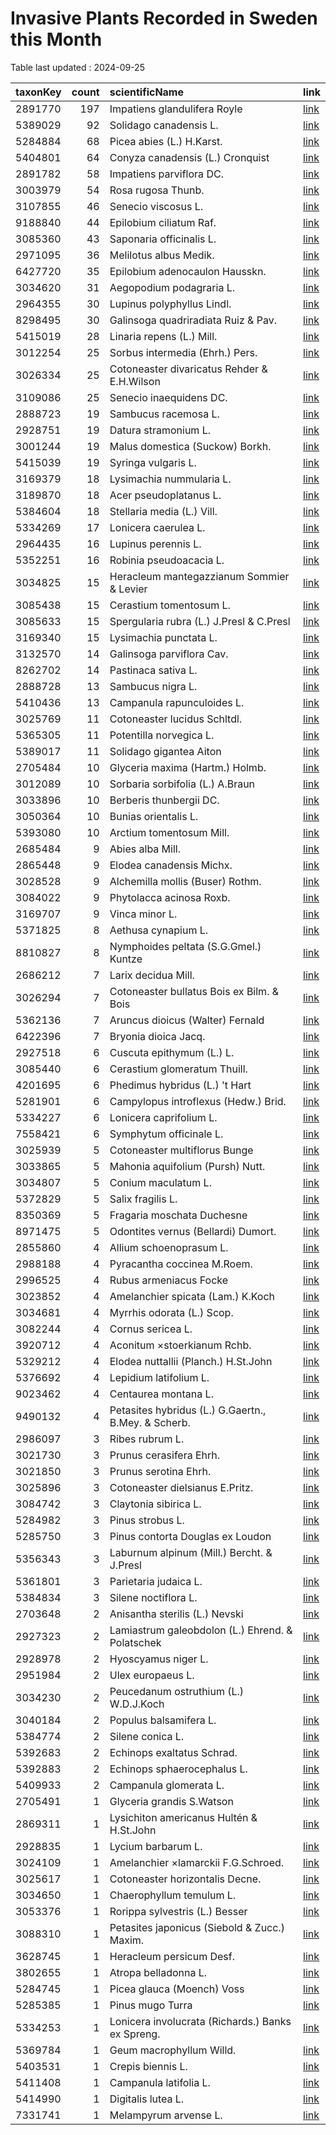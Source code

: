 
# Invasive Plants Recorded in Sweden this Month

Table last updated : 2024-09-25






|taxonKey | count|scientificName                                      |link |
|:--------|-----:|:---------------------------------------------------|:----|
|2891770  |   197|Impatiens glandulifera Royle                        |[link](https://www.gbif.org/occurrence/search?country=SE&month=9&taxon_key=2891770&year=2024)|
|5389029  |    92|Solidago canadensis L.                              |[link](https://www.gbif.org/occurrence/search?country=SE&month=9&taxon_key=5389029&year=2024)|
|5284884  |    68|Picea abies (L.) H.Karst.                           |[link](https://www.gbif.org/occurrence/search?country=SE&month=9&taxon_key=5284884&year=2024)|
|5404801  |    64|Conyza canadensis (L.) Cronquist                    |[link](https://www.gbif.org/occurrence/search?country=SE&month=9&taxon_key=5404801&year=2024)|
|2891782  |    58|Impatiens parviflora DC.                            |[link](https://www.gbif.org/occurrence/search?country=SE&month=9&taxon_key=2891782&year=2024)|
|3003979  |    54|Rosa rugosa Thunb.                                  |[link](https://www.gbif.org/occurrence/search?country=SE&month=9&taxon_key=3003979&year=2024)|
|3107855  |    46|Senecio viscosus L.                                 |[link](https://www.gbif.org/occurrence/search?country=SE&month=9&taxon_key=3107855&year=2024)|
|9188840  |    44|Epilobium ciliatum Raf.                             |[link](https://www.gbif.org/occurrence/search?country=SE&month=9&taxon_key=9188840&year=2024)|
|3085360  |    43|Saponaria officinalis L.                            |[link](https://www.gbif.org/occurrence/search?country=SE&month=9&taxon_key=3085360&year=2024)|
|2971095  |    36|Melilotus albus Medik.                              |[link](https://www.gbif.org/occurrence/search?country=SE&month=9&taxon_key=2971095&year=2024)|
|6427720  |    35|Epilobium adenocaulon Hausskn.                      |[link](https://www.gbif.org/occurrence/search?country=SE&month=9&taxon_key=6427720&year=2024)|
|3034620  |    31|Aegopodium podagraria L.                            |[link](https://www.gbif.org/occurrence/search?country=SE&month=9&taxon_key=3034620&year=2024)|
|2964355  |    30|Lupinus polyphyllus Lindl.                          |[link](https://www.gbif.org/occurrence/search?country=SE&month=9&taxon_key=2964355&year=2024)|
|8298495  |    30|Galinsoga quadriradiata Ruiz & Pav.                 |[link](https://www.gbif.org/occurrence/search?country=SE&month=9&taxon_key=8298495&year=2024)|
|5415019  |    28|Linaria repens (L.) Mill.                           |[link](https://www.gbif.org/occurrence/search?country=SE&month=9&taxon_key=5415019&year=2024)|
|3012254  |    25|Sorbus intermedia (Ehrh.) Pers.                     |[link](https://www.gbif.org/occurrence/search?country=SE&month=9&taxon_key=3012254&year=2024)|
|3026334  |    25|Cotoneaster divaricatus Rehder & E.H.Wilson         |[link](https://www.gbif.org/occurrence/search?country=SE&month=9&taxon_key=3026334&year=2024)|
|3109086  |    25|Senecio inaequidens DC.                             |[link](https://www.gbif.org/occurrence/search?country=SE&month=9&taxon_key=3109086&year=2024)|
|2888723  |    19|Sambucus racemosa L.                                |[link](https://www.gbif.org/occurrence/search?country=SE&month=9&taxon_key=2888723&year=2024)|
|2928751  |    19|Datura stramonium L.                                |[link](https://www.gbif.org/occurrence/search?country=SE&month=9&taxon_key=2928751&year=2024)|
|3001244  |    19|Malus domestica (Suckow) Borkh.                     |[link](https://www.gbif.org/occurrence/search?country=SE&month=9&taxon_key=3001244&year=2024)|
|5415039  |    19|Syringa vulgaris L.                                 |[link](https://www.gbif.org/occurrence/search?country=SE&month=9&taxon_key=5415039&year=2024)|
|3169379  |    18|Lysimachia nummularia L.                            |[link](https://www.gbif.org/occurrence/search?country=SE&month=9&taxon_key=3169379&year=2024)|
|3189870  |    18|Acer pseudoplatanus L.                              |[link](https://www.gbif.org/occurrence/search?country=SE&month=9&taxon_key=3189870&year=2024)|
|5384604  |    18|Stellaria media (L.) Vill.                          |[link](https://www.gbif.org/occurrence/search?country=SE&month=9&taxon_key=5384604&year=2024)|
|5334269  |    17|Lonicera caerulea L.                                |[link](https://www.gbif.org/occurrence/search?country=SE&month=9&taxon_key=5334269&year=2024)|
|2964435  |    16|Lupinus perennis L.                                 |[link](https://www.gbif.org/occurrence/search?country=SE&month=9&taxon_key=2964435&year=2024)|
|5352251  |    16|Robinia pseudoacacia L.                             |[link](https://www.gbif.org/occurrence/search?country=SE&month=9&taxon_key=5352251&year=2024)|
|3034825  |    15|Heracleum mantegazzianum Sommier & Levier           |[link](https://www.gbif.org/occurrence/search?country=SE&month=9&taxon_key=3034825&year=2024)|
|3085438  |    15|Cerastium tomentosum L.                             |[link](https://www.gbif.org/occurrence/search?country=SE&month=9&taxon_key=3085438&year=2024)|
|3085633  |    15|Spergularia rubra (L.) J.Presl & C.Presl            |[link](https://www.gbif.org/occurrence/search?country=SE&month=9&taxon_key=3085633&year=2024)|
|3169340  |    15|Lysimachia punctata L.                              |[link](https://www.gbif.org/occurrence/search?country=SE&month=9&taxon_key=3169340&year=2024)|
|3132570  |    14|Galinsoga parviflora Cav.                           |[link](https://www.gbif.org/occurrence/search?country=SE&month=9&taxon_key=3132570&year=2024)|
|8262702  |    14|Pastinaca sativa L.                                 |[link](https://www.gbif.org/occurrence/search?country=SE&month=9&taxon_key=8262702&year=2024)|
|2888728  |    13|Sambucus nigra L.                                   |[link](https://www.gbif.org/occurrence/search?country=SE&month=9&taxon_key=2888728&year=2024)|
|5410436  |    13|Campanula rapunculoides L.                          |[link](https://www.gbif.org/occurrence/search?country=SE&month=9&taxon_key=5410436&year=2024)|
|3025769  |    11|Cotoneaster lucidus Schltdl.                        |[link](https://www.gbif.org/occurrence/search?country=SE&month=9&taxon_key=3025769&year=2024)|
|5365305  |    11|Potentilla norvegica L.                             |[link](https://www.gbif.org/occurrence/search?country=SE&month=9&taxon_key=5365305&year=2024)|
|5389017  |    11|Solidago gigantea Aiton                             |[link](https://www.gbif.org/occurrence/search?country=SE&month=9&taxon_key=5389017&year=2024)|
|2705484  |    10|Glyceria maxima (Hartm.) Holmb.                     |[link](https://www.gbif.org/occurrence/search?country=SE&month=9&taxon_key=2705484&year=2024)|
|3012089  |    10|Sorbaria sorbifolia (L.) A.Braun                    |[link](https://www.gbif.org/occurrence/search?country=SE&month=9&taxon_key=3012089&year=2024)|
|3033896  |    10|Berberis thunbergii DC.                             |[link](https://www.gbif.org/occurrence/search?country=SE&month=9&taxon_key=3033896&year=2024)|
|3050364  |    10|Bunias orientalis L.                                |[link](https://www.gbif.org/occurrence/search?country=SE&month=9&taxon_key=3050364&year=2024)|
|5393080  |    10|Arctium tomentosum Mill.                            |[link](https://www.gbif.org/occurrence/search?country=SE&month=9&taxon_key=5393080&year=2024)|
|2685484  |     9|Abies alba Mill.                                    |[link](https://www.gbif.org/occurrence/search?country=SE&month=9&taxon_key=2685484&year=2024)|
|2865448  |     9|Elodea canadensis Michx.                            |[link](https://www.gbif.org/occurrence/search?country=SE&month=9&taxon_key=2865448&year=2024)|
|3028528  |     9|Alchemilla mollis (Buser) Rothm.                    |[link](https://www.gbif.org/occurrence/search?country=SE&month=9&taxon_key=3028528&year=2024)|
|3084022  |     9|Phytolacca acinosa Roxb.                            |[link](https://www.gbif.org/occurrence/search?country=SE&month=9&taxon_key=3084022&year=2024)|
|3169707  |     9|Vinca minor L.                                      |[link](https://www.gbif.org/occurrence/search?country=SE&month=9&taxon_key=3169707&year=2024)|
|5371825  |     8|Aethusa cynapium L.                                 |[link](https://www.gbif.org/occurrence/search?country=SE&month=9&taxon_key=5371825&year=2024)|
|8810827  |     8|Nymphoides peltata (S.G.Gmel.) Kuntze               |[link](https://www.gbif.org/occurrence/search?country=SE&month=9&taxon_key=8810827&year=2024)|
|2686212  |     7|Larix decidua Mill.                                 |[link](https://www.gbif.org/occurrence/search?country=SE&month=9&taxon_key=2686212&year=2024)|
|3026294  |     7|Cotoneaster bullatus Bois ex Bilm. & Bois           |[link](https://www.gbif.org/occurrence/search?country=SE&month=9&taxon_key=3026294&year=2024)|
|5362136  |     7|Aruncus dioicus (Walter) Fernald                    |[link](https://www.gbif.org/occurrence/search?country=SE&month=9&taxon_key=5362136&year=2024)|
|6422396  |     7|Bryonia dioica Jacq.                                |[link](https://www.gbif.org/occurrence/search?country=SE&month=9&taxon_key=6422396&year=2024)|
|2927518  |     6|Cuscuta epithymum (L.) L.                           |[link](https://www.gbif.org/occurrence/search?country=SE&month=9&taxon_key=2927518&year=2024)|
|3085440  |     6|Cerastium glomeratum Thuill.                        |[link](https://www.gbif.org/occurrence/search?country=SE&month=9&taxon_key=3085440&year=2024)|
|4201695  |     6|Phedimus hybridus (L.) 't Hart                      |[link](https://www.gbif.org/occurrence/search?country=SE&month=9&taxon_key=4201695&year=2024)|
|5281901  |     6|Campylopus introflexus (Hedw.) Brid.                |[link](https://www.gbif.org/occurrence/search?country=SE&month=9&taxon_key=5281901&year=2024)|
|5334227  |     6|Lonicera caprifolium L.                             |[link](https://www.gbif.org/occurrence/search?country=SE&month=9&taxon_key=5334227&year=2024)|
|7558421  |     6|Symphytum officinale L.                             |[link](https://www.gbif.org/occurrence/search?country=SE&month=9&taxon_key=7558421&year=2024)|
|3025939  |     5|Cotoneaster multiflorus Bunge                       |[link](https://www.gbif.org/occurrence/search?country=SE&month=9&taxon_key=3025939&year=2024)|
|3033865  |     5|Mahonia aquifolium (Pursh) Nutt.                    |[link](https://www.gbif.org/occurrence/search?country=SE&month=9&taxon_key=3033865&year=2024)|
|3034807  |     5|Conium maculatum L.                                 |[link](https://www.gbif.org/occurrence/search?country=SE&month=9&taxon_key=3034807&year=2024)|
|5372829  |     5|Salix fragilis L.                                   |[link](https://www.gbif.org/occurrence/search?country=SE&month=9&taxon_key=5372829&year=2024)|
|8350369  |     5|Fragaria moschata Duchesne                          |[link](https://www.gbif.org/occurrence/search?country=SE&month=9&taxon_key=8350369&year=2024)|
|8971475  |     5|Odontites vernus (Bellardi) Dumort.                 |[link](https://www.gbif.org/occurrence/search?country=SE&month=9&taxon_key=8971475&year=2024)|
|2855860  |     4|Allium schoenoprasum L.                             |[link](https://www.gbif.org/occurrence/search?country=SE&month=9&taxon_key=2855860&year=2024)|
|2988188  |     4|Pyracantha coccinea M.Roem.                         |[link](https://www.gbif.org/occurrence/search?country=SE&month=9&taxon_key=2988188&year=2024)|
|2996525  |     4|Rubus armeniacus Focke                              |[link](https://www.gbif.org/occurrence/search?country=SE&month=9&taxon_key=2996525&year=2024)|
|3023852  |     4|Amelanchier spicata (Lam.) K.Koch                   |[link](https://www.gbif.org/occurrence/search?country=SE&month=9&taxon_key=3023852&year=2024)|
|3034681  |     4|Myrrhis odorata (L.) Scop.                          |[link](https://www.gbif.org/occurrence/search?country=SE&month=9&taxon_key=3034681&year=2024)|
|3082244  |     4|Cornus sericea L.                                   |[link](https://www.gbif.org/occurrence/search?country=SE&month=9&taxon_key=3082244&year=2024)|
|3920712  |     4|Aconitum ×stoerkianum Rchb.                         |[link](https://www.gbif.org/occurrence/search?country=SE&month=9&taxon_key=3920712&year=2024)|
|5329212  |     4|Elodea nuttallii (Planch.) H.St.John                |[link](https://www.gbif.org/occurrence/search?country=SE&month=9&taxon_key=5329212&year=2024)|
|5376692  |     4|Lepidium latifolium L.                              |[link](https://www.gbif.org/occurrence/search?country=SE&month=9&taxon_key=5376692&year=2024)|
|9023462  |     4|Centaurea montana L.                                |[link](https://www.gbif.org/occurrence/search?country=SE&month=9&taxon_key=9023462&year=2024)|
|9490132  |     4|Petasites hybridus (L.) G.Gaertn., B.Mey. & Scherb. |[link](https://www.gbif.org/occurrence/search?country=SE&month=9&taxon_key=9490132&year=2024)|
|2986097  |     3|Ribes rubrum L.                                     |[link](https://www.gbif.org/occurrence/search?country=SE&month=9&taxon_key=2986097&year=2024)|
|3021730  |     3|Prunus cerasifera Ehrh.                             |[link](https://www.gbif.org/occurrence/search?country=SE&month=9&taxon_key=3021730&year=2024)|
|3021850  |     3|Prunus serotina Ehrh.                               |[link](https://www.gbif.org/occurrence/search?country=SE&month=9&taxon_key=3021850&year=2024)|
|3025896  |     3|Cotoneaster dielsianus E.Pritz.                     |[link](https://www.gbif.org/occurrence/search?country=SE&month=9&taxon_key=3025896&year=2024)|
|3084742  |     3|Claytonia sibirica L.                               |[link](https://www.gbif.org/occurrence/search?country=SE&month=9&taxon_key=3084742&year=2024)|
|5284982  |     3|Pinus strobus L.                                    |[link](https://www.gbif.org/occurrence/search?country=SE&month=9&taxon_key=5284982&year=2024)|
|5285750  |     3|Pinus contorta Douglas ex Loudon                    |[link](https://www.gbif.org/occurrence/search?country=SE&month=9&taxon_key=5285750&year=2024)|
|5356343  |     3|Laburnum alpinum (Mill.) Bercht. & J.Presl          |[link](https://www.gbif.org/occurrence/search?country=SE&month=9&taxon_key=5356343&year=2024)|
|5361801  |     3|Parietaria judaica L.                               |[link](https://www.gbif.org/occurrence/search?country=SE&month=9&taxon_key=5361801&year=2024)|
|5384834  |     3|Silene noctiflora L.                                |[link](https://www.gbif.org/occurrence/search?country=SE&month=9&taxon_key=5384834&year=2024)|
|2703648  |     2|Anisantha sterilis (L.) Nevski                      |[link](https://www.gbif.org/occurrence/search?country=SE&month=9&taxon_key=2703648&year=2024)|
|2927323  |     2|Lamiastrum galeobdolon (L.) Ehrend. & Polatschek    |[link](https://www.gbif.org/occurrence/search?country=SE&month=9&taxon_key=2927323&year=2024)|
|2928978  |     2|Hyoscyamus niger L.                                 |[link](https://www.gbif.org/occurrence/search?country=SE&month=9&taxon_key=2928978&year=2024)|
|2951984  |     2|Ulex europaeus L.                                   |[link](https://www.gbif.org/occurrence/search?country=SE&month=9&taxon_key=2951984&year=2024)|
|3034230  |     2|Peucedanum ostruthium (L.) W.D.J.Koch               |[link](https://www.gbif.org/occurrence/search?country=SE&month=9&taxon_key=3034230&year=2024)|
|3040184  |     2|Populus balsamifera L.                              |[link](https://www.gbif.org/occurrence/search?country=SE&month=9&taxon_key=3040184&year=2024)|
|5384774  |     2|Silene conica L.                                    |[link](https://www.gbif.org/occurrence/search?country=SE&month=9&taxon_key=5384774&year=2024)|
|5392683  |     2|Echinops exaltatus Schrad.                          |[link](https://www.gbif.org/occurrence/search?country=SE&month=9&taxon_key=5392683&year=2024)|
|5392883  |     2|Echinops sphaerocephalus L.                         |[link](https://www.gbif.org/occurrence/search?country=SE&month=9&taxon_key=5392883&year=2024)|
|5409933  |     2|Campanula glomerata L.                              |[link](https://www.gbif.org/occurrence/search?country=SE&month=9&taxon_key=5409933&year=2024)|
|2705491  |     1|Glyceria grandis S.Watson                           |[link](https://www.gbif.org/occurrence/search?country=SE&month=9&taxon_key=2705491&year=2024)|
|2869311  |     1|Lysichiton americanus Hultén & H.St.John            |[link](https://www.gbif.org/occurrence/search?country=SE&month=9&taxon_key=2869311&year=2024)|
|2928835  |     1|Lycium barbarum L.                                  |[link](https://www.gbif.org/occurrence/search?country=SE&month=9&taxon_key=2928835&year=2024)|
|3024109  |     1|Amelanchier ×lamarckii F.G.Schroed.                 |[link](https://www.gbif.org/occurrence/search?country=SE&month=9&taxon_key=3024109&year=2024)|
|3025617  |     1|Cotoneaster horizontalis Decne.                     |[link](https://www.gbif.org/occurrence/search?country=SE&month=9&taxon_key=3025617&year=2024)|
|3034650  |     1|Chaerophyllum temulum L.                            |[link](https://www.gbif.org/occurrence/search?country=SE&month=9&taxon_key=3034650&year=2024)|
|3053376  |     1|Rorippa sylvestris (L.) Besser                      |[link](https://www.gbif.org/occurrence/search?country=SE&month=9&taxon_key=3053376&year=2024)|
|3088310  |     1|Petasites japonicus (Siebold & Zucc.) Maxim.        |[link](https://www.gbif.org/occurrence/search?country=SE&month=9&taxon_key=3088310&year=2024)|
|3628745  |     1|Heracleum persicum Desf.                            |[link](https://www.gbif.org/occurrence/search?country=SE&month=9&taxon_key=3628745&year=2024)|
|3802655  |     1|Atropa belladonna L.                                |[link](https://www.gbif.org/occurrence/search?country=SE&month=9&taxon_key=3802655&year=2024)|
|5284745  |     1|Picea glauca (Moench) Voss                          |[link](https://www.gbif.org/occurrence/search?country=SE&month=9&taxon_key=5284745&year=2024)|
|5285385  |     1|Pinus mugo Turra                                    |[link](https://www.gbif.org/occurrence/search?country=SE&month=9&taxon_key=5285385&year=2024)|
|5334253  |     1|Lonicera involucrata (Richards.) Banks ex Spreng.   |[link](https://www.gbif.org/occurrence/search?country=SE&month=9&taxon_key=5334253&year=2024)|
|5369784  |     1|Geum macrophyllum Willd.                            |[link](https://www.gbif.org/occurrence/search?country=SE&month=9&taxon_key=5369784&year=2024)|
|5403531  |     1|Crepis biennis L.                                   |[link](https://www.gbif.org/occurrence/search?country=SE&month=9&taxon_key=5403531&year=2024)|
|5411408  |     1|Campanula latifolia L.                              |[link](https://www.gbif.org/occurrence/search?country=SE&month=9&taxon_key=5411408&year=2024)|
|5414990  |     1|Digitalis lutea L.                                  |[link](https://www.gbif.org/occurrence/search?country=SE&month=9&taxon_key=5414990&year=2024)|
|7331741  |     1|Melampyrum arvense L.                               |[link](https://www.gbif.org/occurrence/search?country=SE&month=9&taxon_key=7331741&year=2024)|



